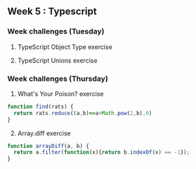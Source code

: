 ## Week 5 : Typescript

### Week challenges (Tuesday) 

1. TypeScript Object Type exercise







2. TypeScript Unions exercise


### Week challenges (Thursday)

1. What's Your Poison? exercise

```js
function find(rats) {
  return rats.reduce((a,b)=>a+Math.pow(2,b),0)
}
```


2. Array.diff exercise

```js
function arrayDiff(a, b) {
  return a.filter(function(x){return b.indexOf(x) == -1});
}
```
